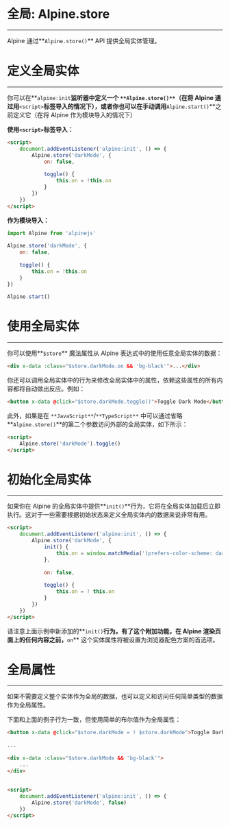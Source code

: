 # 全局: Alpine.store

---

Alpine 通过**`Alpine.store()`** API 提供全局实体管理。

# 定义全局实体

---

你可以在**`alpine:init`**监听器中定义一个 `**Alpine.store()**`（在将 Alpine 通过用**`<script>`**标签导入的情况下），或者你也可以在手动调用**`Alpine.start()`**之前定义它（在将 Alpine 作为模块导入的情况下）

**使用`<script>`标签导入：**

```html
<script>
    document.addEventListener('alpine:init', () => {
        Alpine.store('darkMode', {
            on: false,
 
            toggle() {
                this.on = !this.on
            }
        })
    })
</script>
```

**作为模块导入：**

```jsx
import Alpine from 'alpinejs'
 
Alpine.store('darkMode', {
    on: false,
 
    toggle() {
        this.on = !this.on
    }
})
 
Alpine.start()
```

# 使用全局实体

---

你可以使用**`$store`** 魔法属性从 Alpine 表达式中的使用任意全局实体的数据：

```html
<div x-data :class="$store.darkMode.on && 'bg-black'">...</div>
```

你还可以调用全局实体中的行为来修改全局实体中的属性，依赖这些属性的所有内容都将自动做出反应。例如：

```html
<button x-data @click="$store.darkMode.toggle()">Toggle Dark Mode</button>
```

此外，如果是在 `**JavaScript**`/`**TypeScript**` 中可以通过省略**`Alpine.store()`**的第二个参数访问外部的全局实体，如下所示：

```html
<script>
    Alpine.store('darkMode').toggle()
</script>
```

# 初始化全局实体

---

如果你在 Alpine 的全局实体中提供**`init()`**行为，它将在全局实体加载后立即执行。这对于一些需要根据初始状态来定义全局实体内的数据来说非常有用。

```html
<script>
    document.addEventListener('alpine:init', () => {
        Alpine.store('darkMode', {
            init() {
                this.on = window.matchMedia('(prefers-color-scheme: dark)').matches
            },
 
            on: false,
 
            toggle() {
                this.on = ! this.on
            }
        })
    })
</script>
```

请注意上面示例中新添加的**`init()`**行为。有了这个附加功能，在 Alpine 渲染页面上的任何内容之前，**`on`** 这个实体属性将被设置为浏览器配色方案的首选项。

# 全局属性

---

如果不需要定义整个实体作为全局的数据，也可以定义和访问任何简单类型的数据作为全局属性。

下面和上面的例子行为一致，但使用简单的布尔值作为全局属性：

```html
<button x-data @click="$store.darkMode = ! $store.darkMode">Toggle Dark Mode</button>
 
...
 
<div x-data :class="$store.darkMode && 'bg-black'">
    ...
</div>
 
 
<script>
    document.addEventListener('alpine:init', () => {
        Alpine.store('darkMode', false)
    })
</script>
```